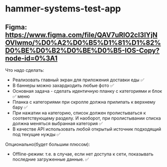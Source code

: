 # hammer-systems-test-app
 
## Figma: https://www.figma.com/file/QAV7uRlO2cI3lYjNOVIwmo/%D0%A2%D0%B5%D1%81%D1%82%D0%BE%D0%B2%D0%BE%D0%B5-IOS-Copy?node-id=0%3A1

Что надо сделать:
- Реализовать главный экран для приложения доставки еды ✅
- В баннеры можно захардкодить любые фото ✅
- Основная задача - сделать идентичную планку с категориями и блок ✅
меню
- Планка с категориями при скролле должна прилипать к верхнему бару ✅
- При нажатии на категорию, список должен пролистываться к
соответствующему разделу. И наоборот, при пролистывании списка
должна меняться выбранная категория ✅
- В качестве API использовать любой открытый источник подходящий под
текущие нужды ✅

Опционально(будет большим плюсом):
- Offline-режим: т.е. в случае, если нет доступа к сети, показывать последние загруженные данные. ✅
